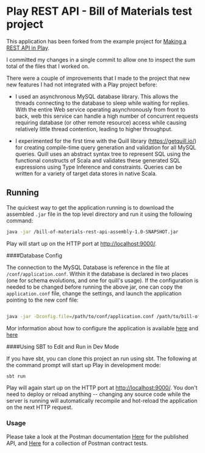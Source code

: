# Play REST API - Bill of Materials test project



This application has been forked from the example project for [Making a REST API in Play](http://developer.lightbend.com/guides/play-rest-api/index.html).

I committed my changes in a single commit to allow one to inspect the sum total of the files that I worked on.

There were a couple of improvements that I made to the project that new new features I had not integrated with a Play project before:
- I used an asynchronous MySQL database library. This allows the threads connecting to the database to sleep while waiting for replies.  With the entire Web service operating asynchronously from front to back, web this service can handle a high number of concurrent requests requiring database (or other remote resource) access while causing relatively little thread contention, leading to higher throughput.

- I experimented for the first time with the Quill library (https://getquill.io/) for creating compile-time query generation and validation for all MySQL queries. Quill uses an abstract syntax tree to represent SQL using the functional constructs of Scala and validates these generated SQL expressions using Type Inference and constraints. 
Queries can be written for a variety of target data stores in native Scala.

## Running

The quickest way to get the application running is to download the assembled `.jar` file in the top level directory  and run it using the following command:

```bash
java -jar /bill-of-materials-rest-api-assembly-1.0-SNAPSHOT.jar
```
Play will start up on the HTTP port at <http://localhost:9000/>. 

####Database Config

The connection to the MySQL Database is reference in the file at `/conf/application.conf`. Within it the database is declared in two places (one for schema evolutions, and one for quill's usage). If the configuration is needed to be changed before running the above jar, one can copy the `application.conf` file, change the settings, and launch the application pointing to the new conf file:
```bash

java -jar -Dconfig.file=/path/to/conf/application.conf /path/to/bill-of-materials-rest-api-assembly-1.0-SNAPSHOT.jar
``` 

Mor information about how to configure the application is available [here](https://www.playframework.com/documentation/2.7.x/Deploying) and [here](https://www.playframework.com/documentation/2.7.x/ProductionConfiguration)

####Using SBT to Edit and Run in Dev Mode

If you have sbt, you can clone this project an run using sbt. The following at the command prompt will start up Play in development mode:

```bash
sbt run
```

Play will again start up on the HTTP port at <http://localhost:9000/>.   You don't need to deploy or reload anything -- changing any source code while the server is running will automatically recompile and hot-reload the application on the next HTTP request. 

### Usage


Please take a look at the Postman documentation [Here](https://documenter.getpostman.com/view/6751411/S11LtHhy) for the published API, and [Here](https://www.getpostman.com/collections/f2754eaa58c38bd441db) for a collection of Postman contract tests. 
